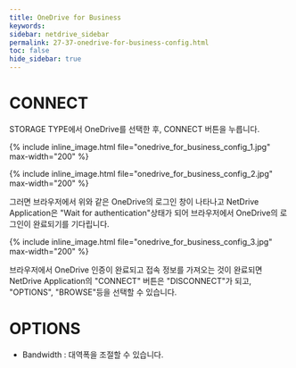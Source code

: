 ```yaml
---
title: OneDrive for Business
keywords:
sidebar: netdrive_sidebar
permalink: 27-37-onedrive-for-business-config.html
toc: false
hide_sidebar: true
---
```


CONNECT
==================
STORAGE TYPE에서 OneDrive를 선택한 후, CONNECT 버튼을 누릅니다.


{% include inline_image.html file="onedrive_for_business_config_1.jpg" max-width="200" %}


{% include inline_image.html file="onedrive_for_business_config_2.jpg" max-width="200" %}

그러면 브라우저에서 위와 같은 OneDrive의 로그인 창이 나타나고 NetDrive Application은 "Wait for authentication"상태가 되어 브라우저에서 OneDrive의 로그인이 완료되기를 기다립니다.



{% include inline_image.html file="onedrive_for_business_config_3.jpg" max-width="200" %}

브라우저에서 OneDrive 인증이 완료되고 접속 정보를 가져오는 것이 완료되면 NetDrive Application의 "CONNECT" 버튼은 "DISCONNECT"가 되고, "OPTIONS", "BROWSE"등을 선택할 수 있습니다.


OPTIONS
==================
* Bandwidth : 대역폭을 조절할 수 있습니다.